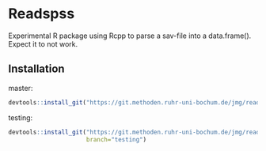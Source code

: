 # Readspss

Experimental R package using Rcpp to parse a sav-file into a data.frame().
Expect it to not work.

## Installation

master:
```R
devtools::install_git("https://git.methoden.ruhr-uni-bochum.de/jmg/readspss.git")
```

testing:
```R
devtools::install_git("https://git.methoden.ruhr-uni-bochum.de/jmg/readspss.git",
                      branch="testing")
```
